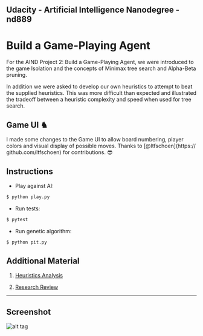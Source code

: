 ## Udacity - Artificial Intelligence Nanodegree - nd889

# Build a Game-Playing Agent

For the AIND Project 2: Build a Game-Playing Agent, we were introduced to the game Isolation and the concepts of Minimax tree search and Alpha-Beta pruning.

In addition we were asked to develop our own heuristics to attempt to beat the supplied heuristics. This was more difficult than expected and illustrated the tradeoff between a heuristic complexity and speed when used for tree search.

## Game UI ♞
I made some changes to the Game UI to allow board numbering, player colors and visual display of possible moves. Thanks to [@ltfschoen](https://
github.com/ltfschoen) for contributions. 😎

## Instructions

* Play against AI:
```bash
$ python play.py
```

* Run tests:
```bash
$ pytest
```

* Run genetic algorithm:
```bash
$ python pit.py
```

## Additional Material

1. [Heuristics Analysis](heuristic_analysis.md)

2. [Research Review](research_review.md)

---

## Screenshot

![alt tag](https://raw.githubusercontent.com/ltfschoen/nd889/master/2_isolation/img/screenshots/screenshot.png)

